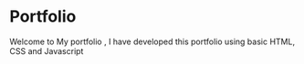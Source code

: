 # Portfolio


Welcome to My portfolio ,
I have developed this portfolio using basic HTML, CSS and Javascript
